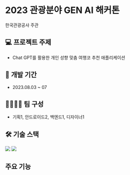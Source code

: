 # 2023 관광분야 GEN AI 해커톤
한국관광공사 주관

## 💻 프로젝트 주제
- Chat GPT를 활용한 개인 성향 맞춤 여행코 추천 애플리케이션

## 📆 개발 기간
- 2023.08.03 ~ 07

## 👨‍👨‍👧‍👦 팀 구성
- 기획1, 안드로이드2, 백엔드1, 디자이너1

## 🛠️ 기술 스택
<img src="https://img.shields.io/badge/Android-3DDC84?style=flat-square&logo=Android&logoColor=white">
<img src="https://img.shields.io/badge/Java-007396?style=flat-square&logo=Java&logoColor=white">
    

## 주요 기능


  
